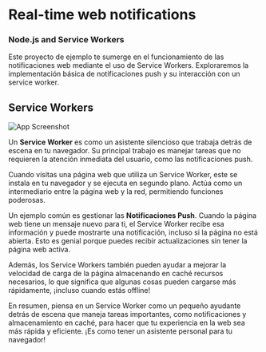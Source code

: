 # Real-time web notifications

### Node.js and Service Workers

Este proyecto de ejemplo te sumerge en el funcionamiento de las notificaciones web mediante el uso de Service Workers. Exploraremos la implementación básica de notificaciones push y su interacción con un service worker.

## Service Workers

![App Screenshot](https://res.cloudinary.com/df2gu30lb/image/upload/v1709798115/v7e1a5zjn9vi1nkpf3ny.webp)

Un **Service Worker** es como un asistente silencioso que trabaja detrás de escena en tu navegador. Su principal trabajo es manejar tareas que no requieren la atención inmediata del usuario, como las notificaciones push.

Cuando visitas una página web que utiliza un Service Worker, este se instala en tu navegador y se ejecuta en segundo plano. Actúa como un intermediario entre la página web y la red, permitiendo funciones poderosas.

Un ejemplo común es gestionar las **Notificaciones Push**. Cuando la página web tiene un mensaje nuevo para ti, el Service Worker recibe esa información y puede mostrarte una notificación, incluso si la página no está abierta. Esto es genial porque puedes recibir actualizaciones sin tener la página web activa.

Además, los Service Workers también pueden ayudar a mejorar la velocidad de carga de la página almacenando en caché recursos necesarios, lo que significa que algunas cosas pueden cargarse más rápidamente, ¡incluso cuando estás offline!

En resumen, piensa en un Service Worker como un pequeño ayudante detrás de escena que maneja tareas importantes, como notificaciones y almacenamiento en caché, para hacer que tu experiencia en la web sea más rápida y eficiente. ¡Es como tener un asistente personal para tu navegador!

